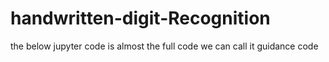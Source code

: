 # handwritten-digit-Recognition
the below jupyter code is almost the full code 
we can call it guidance code
